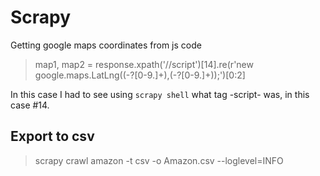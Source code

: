 # Scrapy

Getting google maps coordinates from js code

>  map1, map2 = response.xpath('//script')[14].re(r'new google\.maps\.LatLng\((-?[0-9.]+),(-?[0-9.]+)\);')[0:2]

In this case I had to see using `scrapy shell` what tag -script- was, in this case #14.

## Export to csv

> scrapy crawl amazon -t csv -o Amazon.csv --loglevel=INFO

